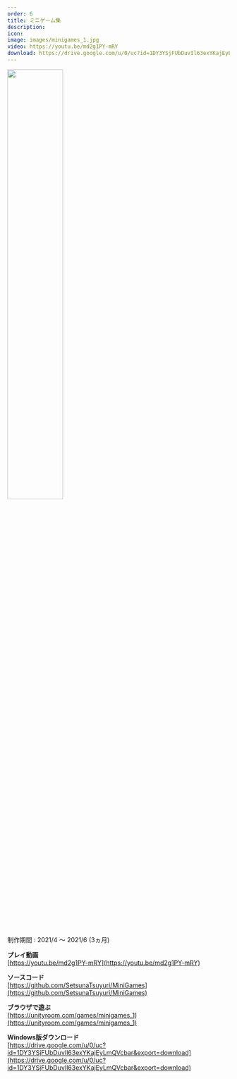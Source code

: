 ```yaml
---
order: 6
title: ミニゲーム集
description: 
icon: 
image: images/minigames_1.jpg
video: https://youtu.be/md2g1PY-mRY
download: https://drive.google.com/u/0/uc?id=1DY3YSjFUbDuvIl63exYKajEyLmQVcbar&export=download
---
```


<img src="images/minigames_1.jpg" width="50%">

制作期間 : 2021/4 ～ 2021/6 (3ヵ月)

**プレイ動画**  
[https://youtu.be/md2g1PY-mRY](https://youtu.be/md2g1PY-mRY)

**ソースコード**  
[https://github.com/SetsunaTsuyuri/MiniGames](https://github.com/SetsunaTsuyuri/MiniGames)

**ブラウザで遊ぶ**  
[https://unityroom.com/games/minigames_1](https://unityroom.com/games/minigames_1)

**Windows版ダウンロード**  
[https://drive.google.com/u/0/uc?id=1DY3YSjFUbDuvIl63exYKajEyLmQVcbar&export=download](https://drive.google.com/u/0/uc?id=1DY3YSjFUbDuvIl63exYKajEyLmQVcbar&export=download)